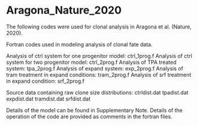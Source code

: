 # Aragona_Nature_2020
The following codes were used for clonal analysis in Aragona et al. (Nature, 2020).

Fortran codes used in modeling analysis of clonal fate data.

Analysis of ctrl system for one progenitor model: ctrl_1prog.f
Analysis of ctrl system for two progenitor model: ctrl_2prog.f
Analysis of TPA treated system: tpa_2prog.f
Analysis of expand system: exp_2prog.f
Analysis of tram treatment in expand conditions: tram_2prog.f
Analysis of srf treatment in expand condition: srf_2prog.f

Source data containing raw clone size distributions:
ctrldist.dat
tpadist.dat
expdist.dat
tramdist.dat
srfdist.dat

Details of the model can be found in Supplementary Note. Details of the operation of the code are provided as comments in the fortran files.